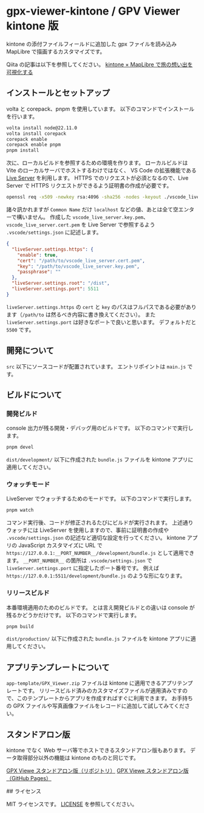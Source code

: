# gpx-viewer-kintone / GPV Viewer kintone 版

kintone の添付ファイルフィールドに追加した gpx ファイルを読み込み MapLibre で描画するカスタマイズです。

Qiita の記事は以下を参照してください。
[kintone × MapLibre で旅の想い出を可視化する](https://qiita.com/iShinkai/items/f20edc14c5689df8e0cd)

## インストールとセットアップ

volta と corepack、pnpm を使用しています。
以下のコマンドでインストールを行います。

```bash
volta install node@22.11.0
volta install corepack
corepack enable
corepack enable pnpm
pnpm install
```

次に、ローカルビルドを参照するための環境を作ります。
ローカルビルドは Vite のローカルサーバでホストするわけではなく、 VS Code の拡張機能である [Live Server](https://marketplace.visualstudio.com/items?itemName=ritwickdey.LiveServer) を利用します。
HTTPS でのリクエストが必須となるので、Live Server で HTTPS リクエストができるよう証明書の作成が必要です。

```bash
openssl req -x509 -newkey rsa:4096 -sha256 -nodes -keyout ./vscode_live_server.key.pem -out ./vscode_live_server.cert.pem
```

諸々訊かれますが `Common Name` だけ `localhost` などの値、あとは全て空エンターで構いません。
作成した `vscode_live_server.key.pem`、`vscode_live_server.cert.pem` を Live Server で参照するよう `.vscode/settings.json` に記述します。

```json
{
  "liveServer.settings.https": {
    "enable": true,
    "cert": "/path/to/vscode_live_server.cert.pem",
    "key": "/path/to/vscode_live_server.key.pem",
    "passphrase": ""
  },
  "liveServer.settings.root": "/dist",
  "liveServer.settings.port": 5511
}
```

`liveServer.settings.https` の `cert` と `key` のパスはフルパスである必要があります（`/path/to` は然るべき内容に書き換えてください）。
また `liveServer.settings.port` は好きなポートで良いと思います。
デフォルトだと `5500` です。

## 開発について

`src` 以下にソースコードが配置されています。
エントリポイントは `main.js` です。

## ビルドについて

### 開発ビルド

console 出力が残る開発・デバッグ用のビルドです。
以下のコマンドで実行します。

```bash
pnpm devel
```

`dist/development/` 以下に作成された `bundle.js` ファイルを kintone アプリに適用してください。

### ウォッチモード

LiveServer でウォッチするためのモードです。
以下のコマンドで実行します。

```bash
pnpm watch
```

コマンド実行後、コードが修正されるたびにビルドが実行されます。
上述通りウォッチには LiveServer を使用しますので、事前に証明書の作成や `.vscode/settings.json` の記述など適切な設定を行ってください。
kintone アプリの JavaScript カスタマイズに URL で `https://127.0.0.1:__PORT_NUMBER__/development/bundle.js` として適用できます。
`__PORT_NUMBER__` の箇所は `.vscode/settings.json` で `liveServer.settings.port` に指定したポート番号です。
例えば `https://127.0.0.1:5511/development/bundle.js` のような形になります。

### リリースビルド

本番環境適用のためのビルドです。
とは言え開発ビルドとの違いは console が残るかどうかだけです。
以下のコマンドで実行します。

```bash
pnpm build
```

`dist/production/` 以下に作成された `bundle.js` ファイルを kintone アプリに適用してください。

## アプリテンプレートについて

`app-template/GPX_Viewer.zip` ファイルは kintone に適用できるアプリテンプレートです。
リリースビルド済みのカスタマイズファイルが適用済みですので、このテンプレートからアプリを作成すればすぐに利用できます。
お手持ちの GPX ファイルや写真画像ファイルをレコードに追加して試してみてください。

## スタンドアロン版

kintone でなく Web サーバ等でホストできるスタンドアロン版もあります。
データ取得部分以外の機能は kintone のものと同じです。

[GPX Viewe スタンドアロン版（リポジトリ）](https://github.com/iShinkai/gpx-viewer-standalone)
[GPX Viewe スタンドアロン版（GitHub Pages）](https://ishinkai.github.io/gpx-viewer-standalone/dist/)

## ライセンス

MIT ライセンスです。
[LICENSE](LICENSE) を参照してください。
